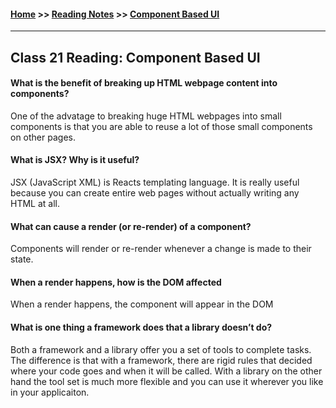 #### [Home](https://joelmwatson.github.io) >> [Reading Notes](https://joelmwatson.github.io/reading-notes) >> [Component Based UI](https://JoelMWatson.github.io/reading-notes/class-21-reading)

---

## Class 21 Reading: Component Based UI

#### What is the benefit of breaking up HTML webpage content into components?

One of the advatage to breaking huge HTML webpages into small components is that you are
able to reuse a lot of those small components on other pages.

#### What is JSX? Why is it useful?

JSX (JavaScript XML) is Reacts templating language. It is really useful because
you can create entire web pages without actually writing any HTML at all.

#### What can cause a render (or re-render) of a component?

Components will render or re-render whenever a change is made to their state.

#### When a render happens, how is the DOM affected

When a render happens, the component will appear in the DOM

#### What is one thing a framework does that a library doesn’t do?

Both a framework and a library offer you a set of tools to complete tasks. The
difference is that with a framework, there are rigid rules that decided where your
code goes and when it will be called. With a library on the other hand the tool set
is much more flexible and you can use it wherever you like in your applicaiton.
